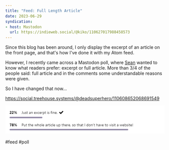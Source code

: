 ```yaml
---
title: "Feed: Full Length Article"
date: 2023-06-29
syndication: 
- host: Mastodon
  url: https://indieweb.social/@kiko/110627017988458573
---
```


Since this blog has been around, I only display the excerpt of an article on the front page, and that's how I've done it with my Atom feed.

However, I recently came across a Mastodon poll, where [Sean](https://social.treehouse.systems/@deadsuperhero) wanted to know what readers prefer: excerpt or full article. More than 3/4 of the people said: full article and in the comments some understandable reasons were given.

So I have changed that now...

https://social.treehouse.systems/@deadsuperhero/110608652068691549

![06-29-results-full-article-poll](images/06-29-results-full-article-poll.png)

#feed #poll
